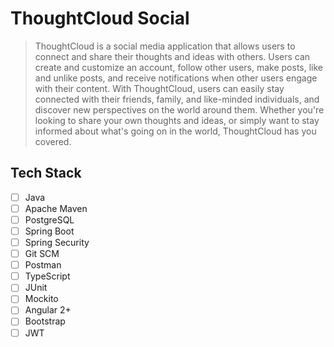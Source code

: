 # ThoughtCloud Social
> ThoughtCloud is a social media application that allows users to connect and share their thoughts and ideas with others. Users can create and customize an account, follow other users, make posts, like and unlike posts, and receive notifications when other users engage with their content. With ThoughtCloud, users can easily stay connected with their friends, family, and like-minded individuals, and discover new perspectives on the world around them. Whether you're looking to share your own thoughts and ideas, or simply want to stay informed about what's going on in the world, ThoughtCloud has you covered.

<!--- [![TDB Banking Application](https://res.cloudinary.com/marcomontalbano/image/upload/v1672957617/video_to_markdown/images/youtube--RiDxzmMX-qk-c05b58ac6eb4c4700831b2b3070cd403.jpg)](https://www.youtube.com/watch?v=RiDxzmMX-qk&ab_channel=AJBarea "TDB Banking Application") -->

## Tech Stack 
- [ ] Java
- [ ] Apache Maven
- [ ] PostgreSQL
- [ ] Spring Boot
- [ ] Spring Security
- [ ] Git SCM
- [ ] Postman
- [ ] TypeScript
- [ ] JUnit
- [ ] Mockito
- [ ] Angular 2+
- [ ] Bootstrap
- [ ] JWT
